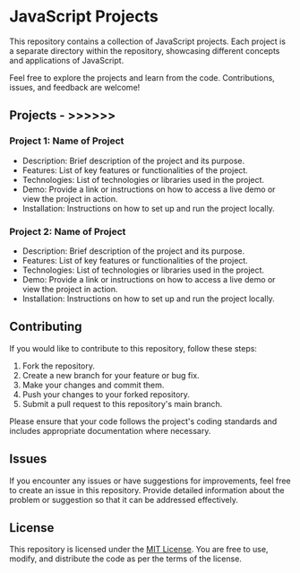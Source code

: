 # JavaScript Projects

This repository contains a collection of JavaScript projects. Each project is a separate directory within the repository, showcasing different concepts and applications of JavaScript.

Feel free to explore the projects and learn from the code. Contributions, issues, and feedback are welcome!

## Projects - >>>>>>

### Project 1: Name of Project

- Description: Brief description of the project and its purpose.
- Features: List of key features or functionalities of the project.
- Technologies: List of technologies or libraries used in the project.
- Demo: Provide a link or instructions on how to access a live demo or view the project in action.
- Installation: Instructions on how to set up and run the project locally.

### Project 2: Name of Project

- Description: Brief description of the project and its purpose.
- Features: List of key features or functionalities of the project.
- Technologies: List of technologies or libraries used in the project.
- Demo: Provide a link or instructions on how to access a live demo or view the project in action.
- Installation: Instructions on how to set up and run the project locally.

## Contributing

If you would like to contribute to this repository, follow these steps:

1. Fork the repository.
2. Create a new branch for your feature or bug fix.
3. Make your changes and commit them.
4. Push your changes to your forked repository.
5. Submit a pull request to this repository's main branch.

Please ensure that your code follows the project's coding standards and includes appropriate documentation where necessary.

## Issues

If you encounter any issues or have suggestions for improvements, feel free to create an issue in this repository. Provide detailed information about the problem or suggestion so that it can be addressed effectively.

## License

This repository is licensed under the [MIT License](LICENSE). You are free to use, modify, and distribute the code as per the terms of the license.
